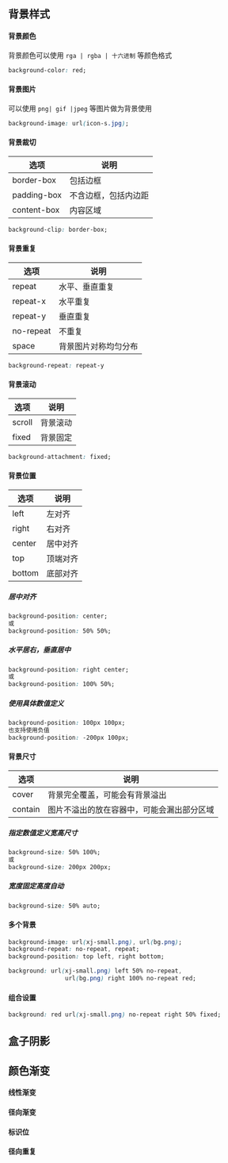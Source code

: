 ## 背景样式

#### 背景颜色

背景颜色可以使用 `rga | rgba | 十六进制` 等颜色格式

```css
background-color: red;
```



#### 背景图片

可以使用 `png| gif |jpeg` 等图片做为背景使用

```css
background-image: url(icon-s.jpg);
```



#### 背景裁切

| 选项        | 说明                 |
| ----------- | -------------------- |
| border-box  | 包括边框             |
| padding-box | 不含边框，包括内边距 |
| content-box | 内容区域             |

```css
background-clip: border-box;
```



#### 背景重复

| 选项      | 说明                 |
| --------- | -------------------- |
| repeat    | 水平、垂直重复       |
| repeat-x  | 水平重复             |
| repeat-y  | 垂直重复             |
| no-repeat | 不重复               |
| space     | 背景图片对称均匀分布 |

```css
background-repeat: repeat-y
```



#### 背景滚动

| 选项   | 说明     |
| ------ | -------- |
| scroll | 背景滚动 |
| fixed  | 背景固定 |

```css
background-attachment: fixed;
```



#### 背景位置

| 选项   | 说明     |
| ------ | -------- |
| left   | 左对齐   |
| right  | 右对齐   |
| center | 居中对齐 |
| top    | 顶端对齐 |
| bottom | 底部对齐 |

##### 居中对齐

```css
background-position: center;
或
background-position: 50% 50%;
```

##### 水平居右，垂直居中

```css
background-position: right center;
或
background-position: 100% 50%;
```

##### 使用具体数值定义

```css
background-position: 100px 100px;
也支持使用负值
background-position: -200px 100px;
```



#### 背景尺寸

| 选项    | 说明                                       |
| ------- | ------------------------------------------ |
| cover   | 背景完全覆盖，可能会有背景溢出             |
| contain | 图片不溢出的放在容器中，可能会漏出部分区域 |

##### 指定数值定义宽高尺寸

```css
background-size: 50% 100%;
或
background-size: 200px 200px;
```

#####  宽度固定高度自动

```css
background-size: 50% auto;
```



#### 多个背景

```css
background-image: url(xj-small.png), url(bg.png);
background-repeat: no-repeat, repeat;
background-position: top left, right bottom;
```

```css
background: url(xj-small.png) left 50% no-repeat,
                url(bg.png) right 100% no-repeat red;
```



#### 组合设置

```css
background: red url(xj-small.png) no-repeat right 50% fixed;
```



## 盒子阴影



## 颜色渐变

#### 线性渐变



#### 径向渐变



#### 标识位



#### 径向重复

